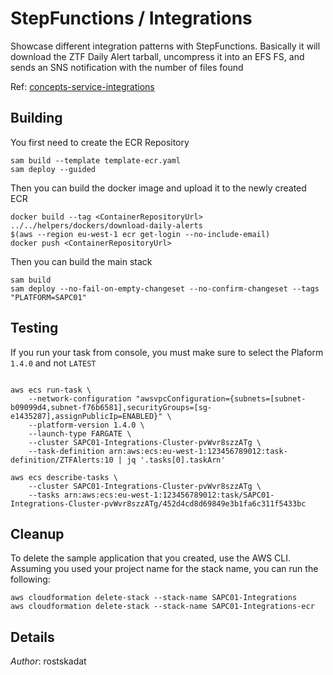 # StepFunctions / Integrations

Showcase different integration patterns with StepFunctions. Basically it will download the ZTF Daily Alert tarball, uncompress it into an EFS FS, and sends an SNS notification with the number of files found

Ref: [concepts-service-integrations](https://docs.aws.amazon.com/step-functions/latest/dg/concepts-service-integrations.html)

## Building

You first need to create the ECR Repository

```shell
sam build --template template-ecr.yaml
sam deploy --guided
``` 

Then you can build the docker image and upload it to the newly created ECR

```shell
docker build --tag <ContainerRepositoryUrl> ../../helpers/dockers/download-daily-alerts
$(aws --region eu-west-1 ecr get-login --no-include-email)
docker push <ContainerRepositoryUrl>
``` 

Then you can build the main stack

```shell
sam build 
sam deploy --no-fail-on-empty-changeset --no-confirm-changeset --tags "PLATFORM=SAPC01" 
``` 

## Testing

If you run your task from console, you must make sure to select the Plaform `1.4.0` and not `LATEST`

```shell

aws ecs run-task \
    --network-configuration "awsvpcConfiguration={subnets=[subnet-b09099d4,subnet-f76b6581],securityGroups=[sg-e1435287],assignPublicIp=ENABLED}" \
    --platform-version 1.4.0 \
    --launch-type FARGATE \
    --cluster SAPC01-Integrations-Cluster-pvWvr8szzATg \
    --task-definition arn:aws:ecs:eu-west-1:123456789012:task-definition/ZTFAlerts:10 | jq '.tasks[0].taskArn'

aws ecs describe-tasks \
    --cluster SAPC01-Integrations-Cluster-pvWvr8szzATg \
    --tasks arn:aws:ecs:eu-west-1:123456789012:task/SAPC01-Integrations-Cluster-pvWvr8szzATg/452d4cd8d69849e3b1fa6c311f5433bc 
```

## Cleanup

To delete the sample application that you created, use the AWS CLI. Assuming you used your project name for the stack name, you can run the following:

```shell
aws cloudformation delete-stack --stack-name SAPC01-Integrations
aws cloudformation delete-stack --stack-name SAPC01-Integrations-ecr
```

## Details

*Author*: rostskadat

